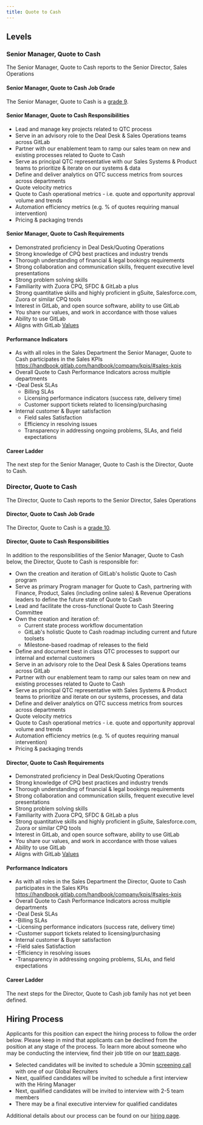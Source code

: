 ```yaml
---
title: Quote to Cash
---
```


## Levels

### Senior Manager, Quote to Cash

The Senior Manager, Quote to Cash reports to the Senior Director, Sales Operations

#### Senior Manager, Quote to Cash Job Grade

The Senior Manager, Quote to Cash is a [grade 9](/handbook/total-rewards/compensation/compensation-calculator/#gitlab-job-grades).

#### Senior Manager, Quote to Cash Responsibilities

- Lead and manage key projects related to QTC process
- Serve in an advisory role to the Deal Desk & Sales Operations teams across GitLab
- Partner with our enablement team to ramp our sales team on new and existing processes related to Quote to Cash
- Serve as principal QTC representative with our Sales Systems & Product teams to prioritize & iterate on our systems & data
- Define and deliver analytics on QTC success metrics from sources across departments
- Quote velocity metrics
- Quote to Cash operational metrics - i.e. quote and opportunity approval volume and trends
- Automation efficiency metrics (e.g. % of quotes requiring manual intervention)
- Pricing & packaging trends

#### Senior Manager, Quote to Cash Requirements

- Demonstrated proficiency in Deal Desk/Quoting Operations
- Strong knowledge of CPQ best practices and industry trends
- Thorough understanding of financial & legal bookings requirements
- Strong collaboration and communication skills, frequent executive level presentations
- Strong problem solving skills
- Familiarity with Zuora CPQ, SFDC & GitLab a plus
- Strong quantitative skills and highly proficient in gSuite, Salesforce.com, Zuora or similar CPQ tools
- Interest in GitLab, and open source software, ability to use GitLab
- You share our values, and work in accordance with those values
- Ability to use GitLab
- Aligns with GitLab [Values](/handbook/values/)

#### Performance Indicators

- As with all roles in the Sales Department the Senior Manager, Quote to Cash participates in the Sales KPIs <https://handbook.gitlab.com/handbook/company/kpis/#sales-kpis>
- Overall Quote to Cash Performance Indicators across multiple departments
- -Deal Desk SLAs
  - Billing SLAs
  - Licensing performance indicators (success rate, delivery time)
  - Customer support tickets related to licensing/purchasing
- Internal customer & Buyer satisfaction
  - Field sales Satisfaction
  - Efficiency in resolving issues
  - Transparency in addressing ongoing problems, SLAs, and field expectations

#### Career Ladder

The next step for the Senior Manager, Quote to Cash is the Director, Quote to Cash.

### Director, Quote to Cash

The Director, Quote to Cash reports to the Senior Director, Sales Operations

#### Director, Quote to Cash Job Grade

The Director, Quote to Cash is a [grade 10](/handbook/total-rewards/compensation/compensation-calculator/#gitlab-job-grades).

#### Director, Quote to Cash Responsibilities

In addition to the responsibilities of the Senior Manager, Quote to Cash below, the Director, Quote to Cash is responsible for:

- Own the creation and iteration of GitLab's holistic Quote to Cash program
- Serve as primary Program manager for Quote to Cash, partnering with Finance, Product, Sales (including online sales) & Revenue Operations leaders to define the future state of Quote to Cash
- Lead and facilitate the cross-functional Quote to Cash Steering Committee
- Own the creation and iteration of:
  - Current state process workflow documentation
  - GitLab's holistic Quote to Cash roadmap including current and future toolsets
  - Milestone-based roadmap of releases to the field
- Define and document best in class QTC processes to support our internal and external customers
- Serve in an advisory role to the Deal Desk & Sales Operations teams across GitLab
- Partner with our enablement team to ramp our sales team on new and existing processes related to Quote to Cash
- Serve as principal QTC representative with Sales Systems & Product teams to prioritize and iterate on our systems, processes, and data
- Define and deliver analytics on QTC success metrics from sources across departments
- Quote velocity metrics
- Quote to Cash operational metrics - i.e. quote and opportunity approval volume and trends
- Automation efficiency metrics (e.g. % of quotes requiring manual intervention)
- Pricing & packaging trends

#### Director, Quote to Cash Requirements

- Demonstrated proficiency in Deal Desk/Quoting Operations
- Strong knowledge of CPQ best practices and industry trends
- Thorough understanding of financial & legal bookings requirements
- Strong collaboration and communication skills, frequent executive level presentations
- Strong problem solving skills
- Familiarity with Zuora CPQ, SFDC & GitLab a plus
- Strong quantitative skills and highly proficient in gSuite, Salesforce.com, Zuora or similar CPQ tools
- Interest in GitLab, and open source software, ability to use GitLab
- You share our values, and work in accordance with those values
- Ability to use GitLab
- Aligns with GitLab [Values](/handbook/values/)

#### Performance Indicators

- As with all roles in the Sales Department the Director, Quote to Cash participates in the Sales KPIs <https://handbook.gitlab.com/handbook/company/kpis/#sales-kpis>
- Overall Quote to Cash Performance Indicators across multiple departments
- -Deal Desk SLAs
- -Billing SLAs
- -Licensing performance indicators (success rate, delivery time)
- -Customer support tickets related to licensing/purchasing
- Internal customer & Buyer satisfaction
- -Field sales Satisfaction
- -Efficiency in resolving issues
- -Transparency in addressing ongoing problems, SLAs, and field expectations

#### Career Ladder

The next steps for the Director, Quote to Cash job family has not yet been defined.

## Hiring Process

Applicants for this position can expect the hiring process to follow the order below. Please keep in mind that applicants can be declined from the position at any stage of the process. To learn more about someone who may be conducting the interview, find their job title on our [team page](/handbook/company/team/).

- Selected candidates will be invited to schedule a 30min [screening call](/handbook/hiring/candidate-faq/#screening-call) with one of our Global Recruiters
- Next, qualified candidates will be invited to schedule a first interview with the Hiring Manager
- Next, qualified candidates will be invited to interview with 2-5 team members
- There may be a final executive interview for qualified candidates

Additional details about our process can be found on our [hiring page](/handbook/hiring/).
